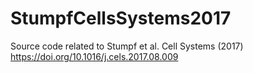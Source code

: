 # StumpfCellsSystems2017
Source code related to Stumpf et al. Cell Systems (2017) https://doi.org/10.1016/j.cels.2017.08.009
